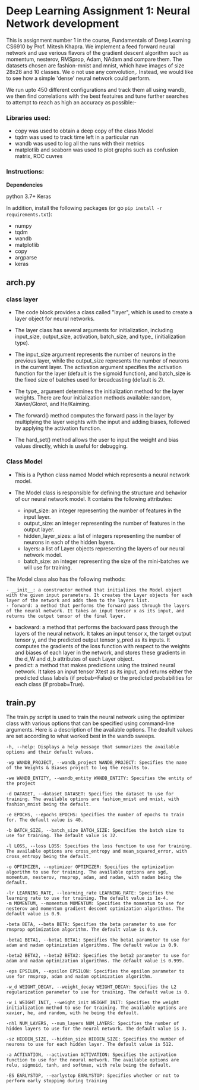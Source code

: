 # Deep Learning Assignment 1: Neural Network development

This is assignment number 1 in the course, Fundamentals of Deep Learning CS6910 by Prof. Mitesh Khapra.
We implement a feed forward neural network and use verious flavors of the gradient descent algorithm such as momentum, nesterov, RMSprop, Adam, NAdam  and compare  them. The datasets chosen are fashion-mnist and mnist, which have images of size 28x28 and 10 classes. We o not use any convolution,. Instead, we would like to see how a simple 'dense' neural network could perform.

We run upto 450 different configurations and track them all using wandb, we then find correlations with the best featuires and tune further searches to attempt to reach as high an accuracy as possible:-

### Libraries used:
- copy was used to obtain a deep copy of the class Model
- tqdm was used to track time left in a particular run
- wandb was used to log all the runs with their metrics
- matplotlib and seaborn was used to plot graphs such as confusion matrix, ROC cuvres



### Instructions:

**Dependencies**

python 3.7+
Keras

In addition,  install the following packages (or go `pip install -r requirements.txt`):
- numpy
- tqdm
- wandb
- matplotlib
- copy
- argparse
- keras

## arch.py
### class layer
- The code block provides a class called "layer", which is used to create a layer object for neural networks.

- The layer class has several arguments for initialization, including input_size, output_size, activation, batch_size, and type_ (initialization type).

- The input_size argument represents the number of neurons in the previous layer, while the output_size represents the number of neurons in the current layer. The activation argument specifies the activation function for the layer (default is the sigmoid function), and batch_size is the fixed size of batches used for broadcasting (default is 2).

- The type_ argument determines the initialization method for the layer weights. There are four initialization methods available: random, Xavier/Glorot, and He/Kaiming.

- The forward() method computes the forward pass in the layer by multiplying the layer weights with the input and adding biases, followed by applying the activation function.

- The hard_set() method allows the user to input the weight and bias values directly, which is useful for debugging.

### Class Model
- This is a Python class named Model which represents a neural network model. 
- The Model class is responsible for defining the structure and behavior of our neural network model. It contains the following attributes:

    - input_size: an integer representing the number of features in the input layer.
    - output_size: an integer representing the number of features in the output layer.
    - hidden_layer_sizes: a list of integers representing the number of neurons in each of the hidden layers.
    - layers: a list of Layer objects representing the layers of our neural network model.
    - batch_size: an integer representing the size of the mini-batches we will use for training.

The Model class also has the following methods:

    - __init__: a constructor method that initializes the Model object with the given input parameters. It creates the Layer objects for each layer of the network and adds them to the layers list.
    - forward: a method that performs the forward pass through the layers of the neural network. It takes an input tensor x as its input, and returns the output tensor of the final layer.
   - backward: a method that performs the backward pass through the layers of the neural network. It takes an input tensor x, the target output tensor y, and the predicted output tensor y_pred as its inputs. It computes the gradients of the loss function with respect to the weights and biases of each layer in the network, and stores these gradients in the d_W and d_b attributes of each Layer object.
   - predict: a method that makes predictions using the trained neural network. It takes an input tensor Xtest as its input, and returns either the predicted class labels (if probab=False) or the predicted probabilities for each class (if probab=True).
## train.py

The train.py script is used to train the neural network using the optimizer class with various options that can be specified using command-line arguments. Here is a description of the available options. The deafult values are set according to what worked best in the wandb sweeps.

    -h, --help: Displays a help message that summarizes the available options and their default values.
    
    -wp WANDB_PROJECT, --wandb_project WANDB_PROJECT: Specifies the name of the Weights & Biases project to log the results to.
    
    -we WANDB_ENTITY, --wandb_entity WANDB_ENTITY: Specifies the entity of the project 
    
    -d DATASET, --dataset DATASET: Specifies the dataset to use for training. The available options are fashion_mnist and mnist, with fashion_mnist being the default.
    
    -e EPOCHS, --epochs EPOCHS: Specifies the number of epochs to train for. The default value is 40.
    
    -b BATCH_SIZE, --batch_size BATCH_SIZE: Specifies the batch size to use for training. The default value is 32.
    
    -l LOSS, --loss LOSS: Specifies the loss function to use for training. The available options are cross_entropy and mean_squared_error, with cross_entropy being the default.
    
    -o OPTIMIZER, --optimizer OPTIMIZER: Specifies the optimization algorithm to use for training. The available options are sgd, momentum, nesterov, rmsprop, adam, and nadam, with nadam being the default.
    
    -lr LEARNING_RATE, --learning_rate LEARNING_RATE: Specifies the learning rate to use for training. The default value is 1e-4.
    -m MOMENTUM, --momentum MOMENTUM: Specifies the momentum to use for nesterov and momentum gradient descent optimization algorithms. The default value is 0.9.
    
    -beta BETA, --beta BETA: Specifies the beta parameter to use for rmsprop optimization algorithm. The default value is 0.9.
    
    -beta1 BETA1, --beta1 BETA1: Specifies the beta1 parameter to use for adam and nadam optimization algorithms. The default value is 0.9.
    
    -beta2 BETA2, --beta2 BETA2: Specifies the beta2 parameter to use for adam and nadam optimization algorithms. The default value is 0.999.
    
    -eps EPSILON, --epsilon EPSILON: Specifies the epsilon parameter to use for rmsprop, adam and nadam optimization algorithm.
    
    -w_d WEIGHT_DECAY, --weight_decay WEIGHT_DECAY: Specifies the L2 regularization parameter to use for training. The default value is 0.
    
    -w_i WEIGHT_INIT, --weight_init WEIGHT_INIT: Specifies the weight initialization method to use for training. The available options are xavier, he, and random, with he being the default.
    
    -nhl NUM_LAYERS, --num_layers NUM_LAYERS: Specifies the number of hidden layers to use for the neural network. The default value is 3.
    
    -sz HIDDEN_SIZE, --hidden_size HIDDEN_SIZE: Specifies the number of neurons to use for each hidden layer. The default value is 512.
    
    -a ACTIVATION, --activation ACTIVATION: Specifies the activation function to use for the neural network. The available options are relu, sigmoid, tanh, and softmax, with relu being the default.
    
    -ES EARLYSTOP, --earlystop EARLYSTOP: Specifies whether or not to perform early stopping during training
